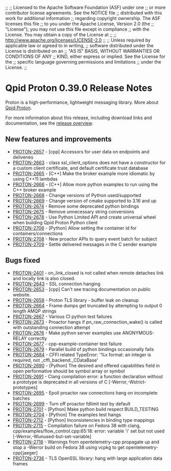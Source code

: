 ;;
;; Licensed to the Apache Software Foundation (ASF) under one
;; or more contributor license agreements.  See the NOTICE file
;; distributed with this work for additional information
;; regarding copyright ownership.  The ASF licenses this file
;; to you under the Apache License, Version 2.0 (the
;; "License"); you may not use this file except in compliance
;; with the License.  You may obtain a copy of the License at
;; 
;;   http://www.apache.org/licenses/LICENSE-2.0
;; 
;; Unless required by applicable law or agreed to in writing,
;; software distributed under the License is distributed on an
;; "AS IS" BASIS, WITHOUT WARRANTIES OR CONDITIONS OF ANY
;; KIND, either express or implied.  See the License for the
;; specific language governing permissions and limitations
;; under the License.
;;

# Qpid Proton 0.39.0 Release Notes

Proton is a high-performance, lightweight messaging library. More
about [Qpid Proton]({{site_url}}/proton/index.html).

For more information about this release, including download links and
documentation, see the [release overview](index.html).


## New features and improvements

 - [PROTON-2657](https://issues.apache.org/jira/browse/PROTON-2657) - [cpp] Accessors for user data on endpoints and deliveries
 - [PROTON-2663](https://issues.apache.org/jira/browse/PROTON-2663) - class ssl_client_options does not have a constructor for a custom client certificate, and default certificate trust database 
 - [PROTON-2665](https://issues.apache.org/jira/browse/PROTON-2665) - [C++] Make the broker example more idiomatic by using C++11 lambdas
 - [PROTON-2666](https://issues.apache.org/jira/browse/PROTON-2666) - [C++] Allow more python examples to run using the C++ broker example
 - [PROTON-2668](https://issues.apache.org/jira/browse/PROTON-2668) - Change versions of Python used/supported
 - [PROTON-2669](https://issues.apache.org/jira/browse/PROTON-2669) - Change version of cmake supported to 3.16 and up
 - [PROTON-2674](https://issues.apache.org/jira/browse/PROTON-2674) - Remove some deprecated python bindings
 - [PROTON-2675](https://issues.apache.org/jira/browse/PROTON-2675) - Remove unnecessary string conversions
 - [PROTON-2678](https://issues.apache.org/jira/browse/PROTON-2678) - Use Python Limited API and create universal wheel when building Qpid Proton Python client
 - [PROTON-2706](https://issues.apache.org/jira/browse/PROTON-2706) - [Python] Allow setting the container id for containers/connections
 - [PROTON-2708](https://issues.apache.org/jira/browse/PROTON-2708) - New proactor APIs to query event batch for subject
 - [PROTON-2709](https://issues.apache.org/jira/browse/PROTON-2709) - Settle delivered messages in the C sender example

## Bugs fixed

 - [PROTON-2401](https://issues.apache.org/jira/browse/PROTON-2401) - on_link_closed is not called when remote detaches link and locally link is also closed.
 - [PROTON-2643](https://issues.apache.org/jira/browse/PROTON-2643) - SSL connection hanging
 - [PROTON-2653](https://issues.apache.org/jira/browse/PROTON-2653) - [cpp] Can't see tracing documentation on public website.
 - [PROTON-2658](https://issues.apache.org/jira/browse/PROTON-2658) - Proton TLS library - buffer leak on cleanup
 - [PROTON-2664](https://issues.apache.org/jira/browse/PROTON-2664) - Frame dumps get truncated by attempting to output 0 length AMQP strings
 - [PROTON-2667](https://issues.apache.org/jira/browse/PROTON-2667) - Various CI python test failures
 - [PROTON-2673](https://issues.apache.org/jira/browse/PROTON-2673) - Proactor hangs if pn_raw_connection_wake() is called with outstanding connection attempt
 - [PROTON-2676](https://issues.apache.org/jira/browse/PROTON-2676) - Make python server examples use ANONYMOUS-RELAY correctly
 - [PROTON-2677](https://issues.apache.org/jira/browse/PROTON-2677) - cpp-example-container test failure
 - [PROTON-2679](https://issues.apache.org/jira/browse/PROTON-2679) - Parallel build of python bindings occasionally fails
 - [PROTON-2684](https://issues.apache.org/jira/browse/PROTON-2684) - CFFI related TypeError:  '%x format: an integer is required, not _cffi_backend._CDataBase'
 - [PROTON-2690](https://issues.apache.org/jira/browse/PROTON-2690) - [Python] The desired and offered capabilities field in open performative should be symbol array or symbol
 - [PROTON-2691](https://issues.apache.org/jira/browse/PROTON-2691) - Clang compilation error: a function declaration without a prototype is deprecated in all versions of C [-Werror,-Wstrict-prototypes]
 - [PROTON-2695](https://issues.apache.org/jira/browse/PROTON-2695) - Epoll proactor raw connections hang on incomplete batches
 - [PROTON-2699](https://issues.apache.org/jira/browse/PROTON-2699) - Turn off proactor fdlimit test by default
 - [PROTON-2701](https://issues.apache.org/jira/browse/PROTON-2701) - [Python] Make python build respect BUILD_TESTING
 - [PROTON-2704](https://issues.apache.org/jira/browse/PROTON-2704) - [Python] The examples test hangs
 - [PROTON-2712](https://issues.apache.org/jira/browse/PROTON-2712) - [Python] Inconsistencies in binding type mappings
 - [PROTON-2715](https://issues.apache.org/jira/browse/PROTON-2715) - Compilation failure on Fedora 38 with clang, cpp/examples/flow_control.cpp:65:18: error: variable 'i' set but not used [-Werror,-Wunused-but-set-variable]
 - [PROTON-2716](https://issues.apache.org/jira/browse/PROTON-2716) - Warnings from opentelemetry-cpp propagate up and stop a -Werror build on Fedora 38 using vcpkg to get opentelemetry-cpp[jaeger]
 - [PROTON-2736](https://issues.apache.org/jira/browse/PROTON-2736) - TLS OpenSSL library: hang with large application data frames